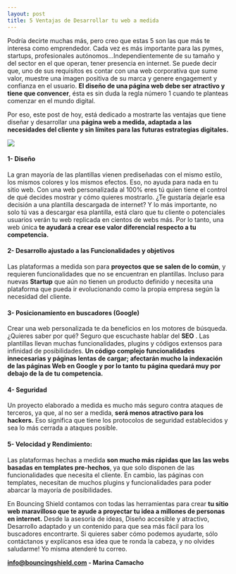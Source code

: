 ```yaml
---
layout: post
title: 5 Ventajas de Desarrollar tu web a medida
---
```


Podría decirte muchas más, pero creo que estas 5 son las que más te interesa como emprendedor.
Cada vez es más importante para las pymes, startups, profesionales autónomos…Independientemente de su tamaño y del sector en el que operan, tener presencia en internet. Se puede decir que, uno de sus requisitos es contar con una web corporativa que sume valor, muestre una imagen positiva de su marca y genere engagement y confianza en el usuario.
**El diseño de una página web debe ser atractivo y tiene que convencer**, ésta es sin duda la regla número 1 cuando te planteas comenzar en el mundo digital.

Por eso, este post de hoy, está dedicado a mostrarte las ventajas que tiene diseñar y desarrollar una **página web a medida, adaptada a las necesidades del cliente y sin límites para las futuras estrategias digitales.**

![](https://cl.ly/bda8ab5260b0/5ventajas.jpeg)


#### 1- Diseño 

La gran mayoría de las plantillas vienen prediseñadas con el mismo estilo, los mismos colores y los mismos efectos. Eso, no ayuda para nada en tu sitio web. Con una web personalizada al 100% eres tú quien tiene el control de qué decides mostrar y cómo quieres mostrarlo. ¿Te gustaría dejarle esa decisión a una plantilla descargada de internet?
Y lo más importante, no solo tú vas a descargar esa plantilla, está claro que tu cliente o potenciales usuarios verán tu web replicada en cientos de webs más. Por lo tanto, una web única **te ayudará a crear ese valor diferencial respecto a tu competencia.**

 
#### 2- Desarrollo ajustado a las Funcionalidades y objetivos
Las plataformas a medida son para **proyectos que se salen de lo común**, y requieren funcionalidades que no se encuentran en plantillas. Incluso para nuevas **Startup** que aún no tienen un producto definido y necesita una plataforma que pueda ir evolucionando como la propia empresa según la necesidad del cliente.
 
#### 3- Posicionamiento en buscadores (Google)
Crear una web personalizada te da beneficios en los motores de búsqueda.  ¿Quieres saber por qué?  Seguro que escuchaste hablar del **SEO** . Las plantillas llevan muchas funcionalidades, plugins y códigos extensos para infinidad de posibilidades. **Un código complejo funcionalidades innecesarias y páginas lentas de cargar; afectarán mucho la indexación de las páginas Web en Google y por lo tanto tu página quedará muy por debajo de la de tu competencia.**
 
#### 4- Seguridad
Un proyecto elaborado a medida es mucho más seguro contra ataques de terceros, ya que, al no ser a medida, **será menos atractivo para los hackers.**
Eso significa que tiene los protocolos de seguridad establecidos y sea lo más cerrada a ataques posible.
 
#### 5- Velocidad y Rendimiento:
Las plataformas hechas a medida **son mucho más rápidas que las las webs basadas en templates pre-hechos**, ya que solo disponen de las funcionalidades que necesita el cliente. En cambio, las páginas con templates, necesitan de muchos plugins y funcionalidades para poder abarcar la mayoría de posibilidades.
 
 
En Bouncing Shield contamos con todas las herramientas para crear **tu sitio web maravilloso que te ayude a proyectar tu idea a millones de personas en internet.** Desde la asesoría de ideas, Diseño accesible y atractivo, Desarrollo adaptado y un contenido para que sea más fácil para los buscadores encontrarte.
Si quieres saber cómo podemos ayudarte, sólo contáctanos y explícanos esa idea que te ronda la cabeza, y no olvides saludarme!  Yo misma atenderé tu correo.


**info@bouncingshield.com - Marina Camacho**